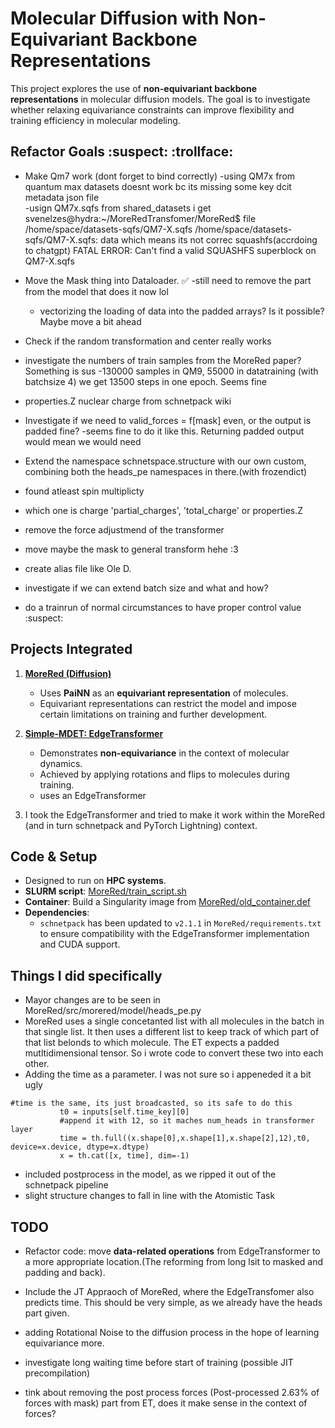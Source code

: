 # Molecular Diffusion with Non-Equivariant Backbone Representations

This project explores the use of **non-equivariant backbone representations** in molecular diffusion models. The goal is to investigate whether relaxing equivariance constraints can improve flexibility and training efficiency in molecular modeling.

## Refactor Goals :suspect: :trollface:

- Make Qm7 work (dont forget to bind correctly)
   -using QM7x from quantum max datasets doesnt work bc its missing some key dcit metadata json file  
   -usign QM7x.sqfs from shared_datasets i get 
      svenelzes@hydra:~/MoreRedTransfomer/MoreRed$ file /home/space/datasets-sqfs/QM7-X.sqfs
      /home/space/datasets-sqfs/QM7-X.sqfs: data
      which means its not correc squashfs(accrdoing to chatgpt)
      FATAL ERROR: Can't find a valid SQUASHFS superblock on QM7-X.sqfs

- Move the Mask thing into Dataloader. :white_check_mark:
   -still need to remove the part from the model that does it now lol
   - vectorizing the loading of data into the padded arrays? Is it possible? Maybe move a bit ahead

- Check if the random transformation and center really works
- investigate the numbers of train samples from the MoreRed paper? Something is sus
   -130000 samples in QM9, 55000 in datatraining (with batchsize 4) we get 13500 steps in one epoch. Seems fine
- properties.Z nuclear charge from schnetpack wiki 
- Investigate if we need to valid_forces = f[mask] even, or the output is padded fine?
   -seems fine to do it like this. Returning padded output would mean we would need 
- Extend the namespace schnetspace.structure with our own custom, combining both the heads_pe namespaces in there.(with frozendict)
- found atleast spin multiplicty 
- which one is charge
'partial_charges', 'total_charge' or properties.Z
- remove the force adjustmend of the transformer
- move maybe the mask to general transform hehe :3
- create alias file like Ole D.
- investigate if we can extend batch size and what and how?
- do a trainrun of normal circumstances to have proper control value :suspect:

## Projects Integrated

1. **[MoreRed (Diffusion)](https://github.com/khaledkah/MoreRed)**  
   - Uses **PaiNN** as an **equivariant representation** of molecules.  
   - Equivariant representations can restrict the model and impose certain limitations on training and further development.

2. **[Simple-MDET: EdgeTransformer](https://github.com/mx-e/simple-md)**  
   - Demonstrates **non-equivariance** in the context of molecular dynamics.  
   - Achieved by applying rotations and flips to molecules during training.
   - uses an EdgeTransformer

3. I took the EdgeTransformer and tried to make it work within the MoreRed (and in turn schnetpack and PyTorch Lightning) context.


## Code & Setup

- Designed to run on **HPC systems**.
- **SLURM script**: [MoreRed/train_script.sh](MoreRed/train_script.sh)
- **Container**: Build a Singularity image from [MoreRed/old_container.def](MoreRed/old_container.def)
- **Dependencies**:  
  - `schnetpack` has been updated to `v2.1.1` in `MoreRed/requirements.txt` to ensure compatibility with the EdgeTransformer implementation and CUDA support.
## Things I did specifically
- Mayor changes are to be seen in MoreRed/src/morered/model/heads_pe.py
- MoreRed uses a single concetanted list with all molecules in the batch in that single list. It then uses a different list to keep track of which part of that list belonds to which molecule. The ET expects a padded mutltidimensional tensor. So i wrote code to convert these two into each other.
 - Adding the time as a parameter. I was not sure so i appeneded it a bit ugly
 ```
#time is the same, its just broadcasted, so its safe to do this
            t0 = inputs[self.time_key][0]
            #append it with 12, so it maches num_heads in transformer layer
            time = th.full((x.shape[0],x.shape[1],x.shape[2],12),t0, device=x.device, dtype=x.dtype)
            x = th.cat([x, time], dim=-1)
```
- included postprocess in the model, as we ripped it out of the schnetpack pipeline
- slight structure changes to fall in line with the Atomistic Task 

## TODO

- Refactor code: move **data-related operations** from EdgeTransformer to a more appropriate location.(The reforming from long lsit to masked and padding and back).
- Include the JT Appraoch of MoreRed, where the EdgeTransfomer also predicts time. This should be very simple, as we already have the heads part given.

- adding Rotational Noise to the diffusion process in the hope of learning equivariance more.
- investigate long waiting time before start of training (possible JIT precompilation)
- tink about removing the post process forces (Post-processed 2.63% of forces with mask) part from ET, does it make sense in the context of forces?

